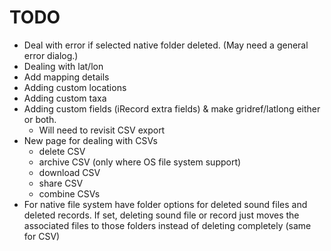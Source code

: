 # TODO
- Deal with error if selected native folder deleted. (May need a general error dialog.)
- Dealing with lat/lon
- Add mapping details
- Adding custom locations
- Adding custom taxa
- Adding custom fields (iRecord extra fields) & make gridref/latlong either or both.
  - Will need to revisit CSV export
- New page for dealing with CSVs
  - delete CSV
  - archive CSV (only where OS file system support)
  - download CSV
  - share CSV
  - combine CSVs
- For native file system have folder options for deleted sound files and deleted records. If set, deleting sound file or record just moves the associated files to those folders instead of deleting completely (same for CSV)